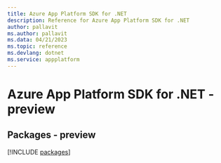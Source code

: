 ```yaml
---
title: Azure App Platform SDK for .NET
description: Reference for Azure App Platform SDK for .NET
author: pallavit
ms.author: pallavit
ms.data: 04/21/2023
ms.topic: reference
ms.devlang: dotnet
ms.service: appplatform
---
```

# Azure App Platform SDK for .NET - preview
## Packages - preview
[!INCLUDE [packages](app-platform-index.md)]